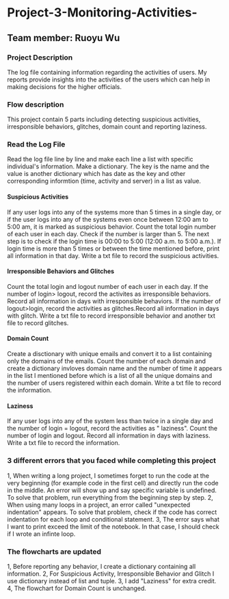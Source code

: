 # Project-3-Monitoring-Activities-
## Team member: Ruoyu Wu 
### Project Description
The log file containing information regarding the activities of users. My reports provide insights into the activities of the users which can help in making decisions for the higher officials.
### Flow description
This project contain 5 parts including detecting suspicious activities, irresponsible behaviors, glitches, domain count and reporting laziness. 
### Read the Log File 
Read the log file line by line and make each line a list with specific individual's information. Make a dictionary. The key is the name and the value is another dictionary which has date as the key and other corresponding informtion (time, activity and server) in a list as value. 
#### Suspicious Activities 
If any user logs into any of the systems more than 5 times in a single day, or if the user logs into any of the systems even once between 12:00 am to 5:00 am, it is marked as suspicious behavior. Count the total login number of each user in each day. Check if the number is larger than 5. The next step is to check if the login time is  00:00 to 5:00 (12:00 a.m. to 5:00 a.m.). If login time is more than 5 times or between the time mentioned before, print all information in that day. Write a txt file to record the suspicious activities.
#### Irresponsible Behaviors and Glitches
Count the total login and logout number of each user in each day. If the number of login> logout, record the activites as irresponsible behaviors. Record all information in days with irresponsible behaviors. If the number of logout>login, record the activities as glitches.Record all information in days with glitch. Write a txt file to record irresponsible behavior and another txt file to record glitches.
#### Domain Count
Create a disctionary with unique emails and convert it to a list containing only the domains of the emails. Count the number of each domain and create a dictionary invloves domain name and the number of time it appears in the list I mentioned before which is a list of all the unique domains and the number of users registered within each domain. Write a txt file to record the information.
#### Laziness 
If any user logs into any of the system less than twice in a single day and the number of login = logout, record the activities as " laziness". Count the number of login and logout. Record all information in days with laziness. Write a txt file to record the information.
### 3 different errors that you faced while completing this project
1, When writing a long project, I sometimes forget to run the code at the very beginning (for example code in the first cell) and directly run the code in the middle. An error will show up and say specific variable is undefined. To solve that problem, run everything from the beginning step by step.
2, When using many loops in a project, an error called "unexpected indentation" appears. To solve that problem, check if the code has correct indentation for each loop and conditional statement. 
3, The error says what I want to print exceed the limit of the notebook. In that case, I should check if I wrote an infinte loop.
### The flowcharts are updated 
1, Before reporting any behavior, I create a dictionary containing all information. 
2, For Suspicious Activity, Irresponsible Behavior and Glitch I use dictionary instead of list and tuple. 
3, I add "Laziness" for extra credit.
4, The flowchart for Domain Count is unchanged.
